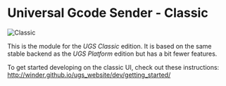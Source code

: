 # Universal Gcode Sender - Classic

![Classic](https://github.com/winder/Universal-G-Code-Sender/raw/master/pictures/1.0.6_job_finished.png "Universal Gcode Sender - Classic")

This is the module for the *UGS Classic* edition. It is based on the same stable backend as the *UGS Platform* edition but has a bit fewer features.

To get started developing on the classic UI, check out these instructions: http://winder.github.io/ugs_website/dev/getting_started/